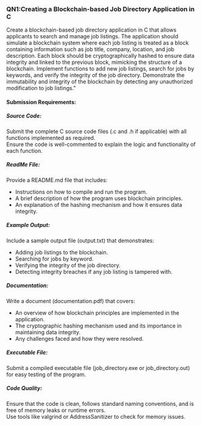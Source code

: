 ### QN1:Creating a Blockchain-based Job Directory Application in C

Create a blockchain-based job directory application in C that allows applicants to search and manage job listings. The application should simulate a blockchain system where each job listing is treated as a block containing information such as job title, company, location, and job description. Each block should be cryptographically hashed to ensure data integrity and linked to the previous block, mimicking the structure of a blockchain. Implement functions to add new job listings, search for jobs by keywords, and verify the integrity of the job directory. Demonstrate the immutability and integrity of the blockchain by detecting any unauthorized modification to job listings."

#### Submission Requirements:

##### Source Code:
Submit the complete C source code files (.c and .h if applicable) with all functions implemented as required.  
Ensure the code is well-commented to explain the logic and functionality of each function.

##### ReadMe File:
Provide a README.md file that includes:
- Instructions on how to compile and run the program.
- A brief description of how the program uses blockchain principles.
- An explanation of the hashing mechanism and how it ensures data integrity.

##### Example Output:
Include a sample output file (output.txt) that demonstrates:
- Adding job listings to the blockchain.
- Searching for jobs by keyword.
- Verifying the integrity of the job directory.
- Detecting integrity breaches if any job listing is tampered with.

##### Documentation:
Write a document (documentation.pdf) that covers:
- An overview of how blockchain principles are implemented in the application.
- The cryptographic hashing mechanism used and its importance in maintaining data integrity.
- Any challenges faced and how they were resolved.

##### Executable File:
Submit a compiled executable file (job_directory.exe or job_directory.out) for easy testing of the program.

##### Code Quality:
Ensure that the code is clean, follows standard naming conventions, and is free of memory leaks or runtime errors.  
Use tools like valgrind or AddressSanitizer to check for memory issues.